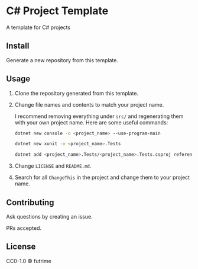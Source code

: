 # C# Project Template

A template for C# projects

## Install

Generate a new repository from this template.

## Usage

1. Clone the repository generated from this template.

1. Change file names and contents to match your project name.

    I recommend removing everything under `src/` and regenerating them with your own project name. Here are some useful commands:

    ```bash
    dotnet new console -o <project_name> --use-program-main

    dotnet new xunit -o <project_name>.Tests

    dotnet add <project_name>.Tests/<project_name>.Tests.csproj reference <project_name>/<project_name>.csproj
    ```

1. Change `LICENSE` and `README.md`.

1. Search for all `ChangeThis` in the project and change them to your project name.

## Contributing

Ask questions by creating an issue.

PRs accepted.

## License

CC0-1.0 © futrime
